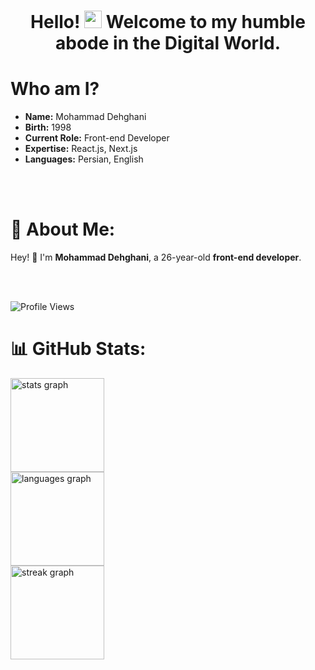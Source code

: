 <h1 align="center">Hello! <a href="#"><img src="https://media.giphy.com/media/hvRJCLFzcasrR4ia7z/giphy.gif" width="28px" height="28px"></a> Welcome to my humble abode in the Digital World.</h1> 

# Who am I?

- **Name:** Mohammad Dehghani
- **Birth:** 1998
- **Current Role:** Front-end Developer 
- **Expertise:** React.js, Next.js
- **Languages:** Persian, English

<br/>
<br/>

# 💫 About Me:

Hey! 👋 I'm **Mohammad Dehghani**, a 26-year-old **front-end developer**.

<br/>
<br/>

![Profile Views](https://komarev.com/ghpvc/?username=Mohammad-dn&style=flat-square&color=blue)
# 📊 GitHub Stats:

<div align="left">
  <img src="https://github-readme-stats.vercel.app/api?username=Mohammad-dn&hide_title=false&hide_rank=false&show_icons=true&include_all_commits=true&count_private=true&disable_animations=false&theme=dracula&locale=en&hide_border=false&order=1" height="150" alt="stats graph"  />
    <br>
  <img src="https://github-readme-stats.vercel.app/api/top-langs?username=Mohammad-dn&locale=en&hide_title=false&layout=compact&card_width=320&langs_count=5&theme=dracula&hide_border=false&order=2" height="150" alt="languages graph"  />
    <br>
  <img src="https://streak-stats.demolab.com?user=Mohammad-dn&locale=en&mode=daily&theme=dracula&hide_border=false&border_radius=5&order=3" height="150" alt="streak graph"  />
</div>
